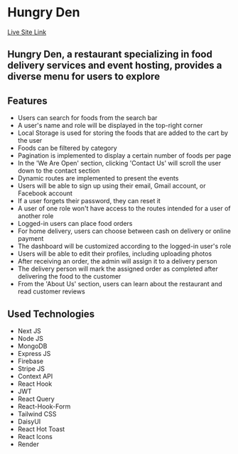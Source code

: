 # Hungry Den
[Live Site Link](https://hungry-den.web.app)

## Hungry Den, a restaurant specializing in food delivery services and event hosting, provides a diverse menu for users to explore

## Features

* Users can search for foods from the search bar
* A user's name and role will be displayed in the top-right corner
* Local Storage is used for storing the foods that are added to the cart by the user
* Foods can be filtered by category
* Pagination is implemented to display a certain number of foods per page
* In the 'We Are Open' section, clicking 'Contact Us' will scroll the user down to the contact section
* Dynamic routes are implemented to present the events
* Users will be able to sign up using their email, Gmail account, or Facebook account
* If a user forgets their password, they can reset it
* A user of one role won't have access to the routes intended for a user of another role
* Logged-in users can place food orders
* For home delivery, users can choose between cash on delivery or online payment
* The dashboard will be customized according to the logged-in user's role
* Users will be able to edit their profiles, including uploading photos
* After receiving an order, the admin will assign it to a delivery person
* The delivery person will mark the assigned order as completed after delivering the food to the customer
* From the 'About Us' section, users can learn about the restaurant and read customer reviews


## Used Technologies

* Next JS
* Node JS
* MongoDB
* Express JS
* Firebase
* Stripe JS
* Context API
* React Hook
* JWT
* React Query
* React-Hook-Form
* Tailwind CSS
* DaisyUI
* React Hot Toast
* React Icons
* Render